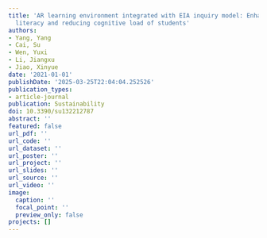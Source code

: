 ```yaml
---
title: 'AR learning environment integrated with EIA inquiry model: Enhancing scientific
  literacy and reducing cognitive load of students'
authors:
- Yang, Yang
- Cai, Su
- Wen, Yuxi
- Li, Jiangxu
- Jiao, Xinyue
date: '2021-01-01'
publishDate: '2025-03-25T22:04:04.252526'
publication_types:
- article-journal
publication: Sustainability
doi: 10.3390/su132212787
abstract: ''
featured: false
url_pdf: ''
url_code: ''
url_dataset: ''
url_poster: ''
url_project: ''
url_slides: ''
url_source: ''
url_video: ''
image:
  caption: ''
  focal_point: ''
  preview_only: false
projects: []
---
```


